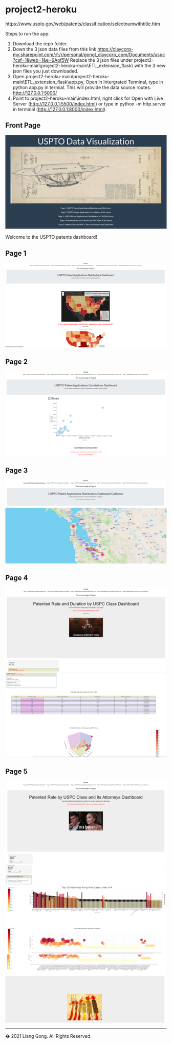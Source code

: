 # project2-heroku

https://www.uspto.gov/web/patents/classification/selectnumwithtitle.htm

Steps to run the app:
1. Download the repo folder. 
2. Down the 3 json data files from this link https://claycorp-my.sharepoint.com/:f:/r/personal/gongl_claycorp_com/Documents/uspc?csf=1&web=1&e=6Aof5W Replace the 3 json files under project2-heroku-main\project2-heroku-main\ETL_extension_flask\ with the 3 new json files you just downloaded.
3. Open project2-heroku-main\project2-heroku-main\ETL_extension_flask\app.py, Open in Intergrated Terminal, type in python app.py in termial. This will provide the data source routes. http://127.0.0.1:5000/
4. Point to project2-heroku-main\index.html, right click for Open with Live Server (http://127.0.0.1:5500/index.html) or type in python -m http.server in terminal (http://127.0.0.1:8000/index.html). 



## Front Page

![1-Logo](Images/FrontPage.PNG)

Welcome to the USPTO patents dashboard!



## Page 1

![1-Logo](Images/Page1.PNG)

## Page 2

![1-Logo](Images/Page2.PNG)

## Page 3

![1-Logo](Images/Page3.PNG)

## Page 4

![1-Logo](Images/Page4_1.PNG)
![1-Logo](Images/Page4_2.PNG)

## Page 5

![1-Logo](Images/Page5_1.PNG)
![1-Logo](Images/Page5_2.PNG)
![1-Logo](Images/Page5_3.PNG)

- - -

� 2021 Liang Gong. All Rights Reserved.
